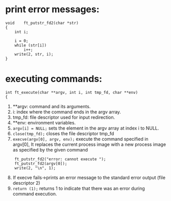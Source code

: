 # print error messages:
```
void	ft_putstr_fd2(char *str)
{
	int	i;

	i = 0;
	while (str[i])
		i++;
	write(2, str, i);
}
```
# executing commands:
```
int ft_execute(char **argv, int i, int tmp_fd, char **env)
{
```
1. **argv: command and its arguments.
2. i: index where the command ends in the argv array.
3. tmp_fd: file descriptor used for input redirection.
4. **env: environment variables.
5. ``` argv[i] = NULL; ``` sets the element in the argv array at index i to NULL.
6. ``` close(tmp_fd); ``` closes the file descriptor tmp_fd
7. ``` execve(argv[0], argv, env); ``` execute the command specified in argv[0], It replaces the current process image with a new process image as specified by the given command
```
    ft_putstr_fd2("error: cannot execute ");
    ft_putstr_fd2(argv[0]);
    write(2, "\n", 1);
```
8. If execve fails->prints an error message to the standard error output (file descriptor 2)
9. ``` return (1); ``` returns 1 to indicate that there was an error during command execution. 

# 
